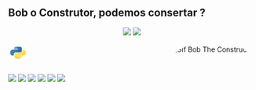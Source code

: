## Bob o Construtor, podemos consertar ?
<div align="center">
  <link rel="stylesheet" href="https://cdn.jsdelivr.net/gh/devicons/devicon@v2.14.0/devicon.min.css">
  <img height="140em" src="https://github-readme-stats.vercel.app/api?username=giovannimori&show_icons=true&theme=chartreuse-dark&include_all_commits=true&count_private=true"/>
  <img height="140em" src="https://github-readme-stats.vercel.app/api/top-langs/?username=giovannimori&layout=compact&langs_count=7&theme=chartreuse-dark"/>
</div>
</div>
<div style="display: inline_block"><br>
  <img align="center" alt="Python" height="30" width="40" src="https://raw.githubusercontent.com/devicons/devicon/master/icons/python/python-original.svg">
  <img align="right" alt="Gif Bob The Constructor" height="150" style="border-radius:50px;" src="https://c.tenor.com/XzTFwGkc40IAAAAC/bob-the-builder-fix-it.gif">
</div>
  
  ##
 
<div> 
  
  <i class="devicon-python-plain"></i>
  <a href="https://instagram.com/giovanni_mori" target="_blank"><img src="https://img.shields.io/badge/-Instagram-%23E4405F?style=for-the-badge&logo=instagram&logoColor=white" target="_blank"></a>
 	<a href="https://www.twitch.tv/bobaooconstrutor" target="_blank"><img src="https://img.shields.io/badge/Twitch-9146FF?style=for-the-badge&logo=twitch&logoColor=white" target="_blank"></a>
  <a href="https://discord.gg/29yn58X" target="_blank"><img src="https://img.shields.io/badge/Discord-7289DA?style=for-the-badge&logo=discord&logoColor=white" target="_blank"></a> 
  <a href = "mailto:giovanni_mori@hotmail.com"><img src="https://img.shields.io/badge/-Gmail-%23333?style=for-the-badge&logo=gmail&logoColor=white" target="_blank"></a>
  <a href="" target="_blank"><img src="https://img.shields.io/badge/-LinkedIn-%230077B5?style=for-the-badge&logo=linkedin&logoColor=white" target="_blank"></a> 
  <a href="https://www.twitch.tv/bobaooconstrutor" target="_blank"><img height="30em" src="https://cdn.jsdelivr.net/gh/devicons/devicon/icons/twitter/twitter-original.svg" target="_blank"></a>
 
 
</div>
